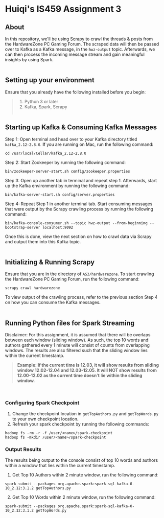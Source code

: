 # Huiqi's IS459 Assignment 3

## About
In this repository, we'll be using Scrapy to crawl the threads & posts from the HardwareZone PC Gaming Forum. The scraped data will then be passed over to Kafka as a Kafka message, in the ```hwz-output``` topic. Afterwards, we can then process the incoming message stream and gain meaningful insights by using Spark.
<br><br>

## Setting up your environment
Ensure that you already have the following installed before you begin:
> 1) Python 3 or later
> 2) Kafka, Spark, Scrapy
<br><br>

## Starting up Kafka & Consuming Kafka Messages
Step 1: Open terminal and head over to your Kafka directory titled ```kafka_2.12-2.8.0```. If you are running on Mac, run the following command:
```
cd /usr/local/Cellar/kafka_2.12-2.8.0
```

Step 2: Start Zookeeper by running the following command: 
```
bin/zookeeper-server-start.sh config/zookeeper.properties
```

Step 3: Open up another tab in terminal and repeat step 1. Afterwards, start up the Kafka environment by running the following command:

```
bin/kafka-server-start.sh config/server.properties
```

Step 4: Repeat Step 1 in another terminal tab. Start consuming messages that were output by the Scrapy crawling process by running the following command: 
```
bin/kafka-console-consumer.sh --topic hwz-output --from-beginning --bootstrap-server localhost:9092
```

Once this is done, view the next section on how to crawl data via Scrapy and output them into this Kafka topic. <br><br>

## Initializing & Running Scrapy
Ensure that you are in the directory of ```AS3/hardwarezone```. To start crawling the HardwareZone PC Gaming Forum, run the following command:
```
scrapy crawl hardwarezone
```
To view output of the crawling process, refer to the previous section Step 4 on how you can consume the Kafka messages. <br><br>

## Running Python files for Spark Streaming

Disclaimer: For this assignment, it is assumed that there will be overlaps between each window (sliding window). As such, the top 10 words and authors gathered every 1 minute will consist of counts from overlapping windows. The results are also filtered such that the sliding window lies within the current timestamp. <br>
> <b> Example: If the current time is 12.03, it will show results from sliding window 12.02-12.04 and 12.03-12.05. It will NOT show results from 12.00-12.02 as the current time doesn't lie within the sliding window. </b>
<br>

### Configuring Spark Checkpoint
1) Change the checkpoint location in ```getTopAuthors.py``` and ```getTopWords.py``` to your own checkpoint location. 
2) Refresh your spark checkpoint by running the following commands:
```
hadoop fs -rm -r -f /user/<name>/spark-checkpoint
hadoop fs -mkdir /user/<name>/spark-checkpoint
```
### Output Results 

The results being output to the console consist of top 10 words and authors within a window that lies within the current timestamp.


1) Get Top 10 Authors within 2 minute window, run the following command:
```
spark-submit --packages org.apache.spark:spark-sql-kafka-0-10_2.12:3.1.2 getTopAuthors.py
```


2) Get Top 10 Words within 2 minute window, run the following command:
```
spark-submit --packages org.apache.spark:spark-sql-kafka-0-10_2.12:3.1.2 getTopWords.py
```










